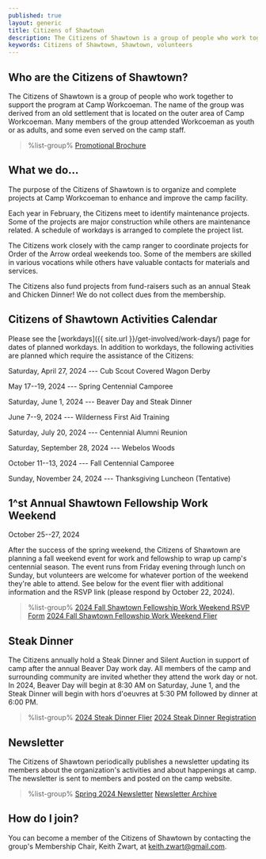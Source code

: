 ```yaml
---
published: true
layout: generic
title: Citizens of Shawtown
description: The Citizens of Shawtown is a group of people who work together to support the program at Camp Workcoeman. Many members of the group attended Workcoeman as youth or as adults, and some even served on the camp staff.
keywords: Citizens of Shawtown, Shawtown, volunteers
---
```


## Who are the Citizens of Shawtown?

The Citizens of Shawtown is a group of people who work together to support the
program at Camp Workcoeman. The name of the group was derived from an old
settlement that is located on the outer area of Camp Workcoeman. Many members
of the group attended Workcoeman as youth or as adults, and some even served on
the camp staff.

> %list-group%
> <a href="{{ site.url }}/pdf/2020/2020-shawtown-brochure.pdf" class="list-group-item">Promotional Brochure</a>

## What we do...

The purpose of the Citizens of Shawtown is to organize and complete projects at
Camp Workcoeman to enhance and improve the camp facility.

Each year in February, the Citizens meet to identify maintenance projects. Some
of the projects are major construction while others are maintenance related. A
schedule of workdays is arranged to complete the project list.

The Citizens work closely with the camp ranger to coordinate projects for Order
of the Arrow ordeal weekends too. Some of the members are skilled in various
vocations while others have valuable contacts for materials and services.

The Citizens also fund projects from fund-raisers such as an annual Steak and
Chicken Dinner! We do not collect dues from the membership.

## Citizens of Shawtown Activities Calendar

Please see the [workdays]({{ site.url }}/get-involved/work-days/) page for dates of planned workdays. In addition to workdays, the following activities are planned which require the assistance of the Citizens:

Saturday, April 27, 2024 --- Cub Scout Covered Wagon Derby

May 17--19, 2024 --- Spring Centennial Camporee

Saturday, June 1, 2024 --- Beaver Day and Steak Dinner

June 7--9, 2024 --- Wilderness First Aid Training

Saturday, July 20, 2024 --- Centennial Alumni Reunion

Saturday, September 28, 2024 --- Webelos Woods

October 11--13, 2024 --- Fall Centennial Camporee

Sunday, November 24, 2024 --- Thanksgiving Luncheon (Tentative)

## 1^st Annual Shawtown Fellowship Work Weekend

October 25--27, 2024

After the success of the spring weekend, the Citizens of Shawtown are planning a fall weekend event for work and fellowship to wrap up camp's centennial season. The event runs from Friday evening through lunch on Sunday, but volunteers are welcome for whatever portion of the weekend they're able to attend. See below for the event flier with additional information and the RSVP link (please respond by October 22, 2024).

> %list-group%
> <a href="https://forms.gle/r5zYCHscHi6EJ6Cf6" class="list-group-item">2024 Fall Shawtown Fellowship Work Weekend RSVP Form</a>
> <a href="{{ site.url }}/pdf/2024/2024-shawtown-fall-work-weekend.pdf" class="list-group-item">2024 Fall Shawtown Fellowship Work Weekend Flier</a>

## Steak Dinner

The Citizens annually hold a Steak Dinner and Silent Auction in support of camp after the annual Beaver Day work day. All members of the camp and surrounding community are invited whether they attend the work day or not. In 2024, Beaver Day will begin at 8:30 AM on Saturday, June 1, and the Steak Dinner will begin with hors d'oeuvres at 5:30 PM followed by dinner at 6:00 PM.

> %list-group%
> <a href="{{ site.url }}/pdf/2024/2024-steak-dinner.pdf" class="list-group-item">2024 Steak Dinner Flier</a>
> <a href="https://scoutingevent.com/066-82450" class="list-group-item">2024 Steak Dinner Registration</a>

## Newsletter

The Citizens of Shawtown periodically publishes a newsletter updating its members about the organization's activities and about happenings at camp. The newsletter is sent to members and posted on the camp website.

> %list-group%
> <a href="{{ site.url }}/pdf/2024/shawtown-spring-2024.pdf" class="list-group-item">Spring 2024 Newsletter</a>
> <a href="{{ site.url }}/get-involved/citizens-of-shawtown/archive/" class="list-group-item">Newsletter Archive</a>

## How do I join?

You can become a member of the Citizens of Shawtown by contacting the group's
Membership Chair, Keith Zwart, at [keith.zwart@gmail.com](mailto:keith.zwart@gmail.com).
